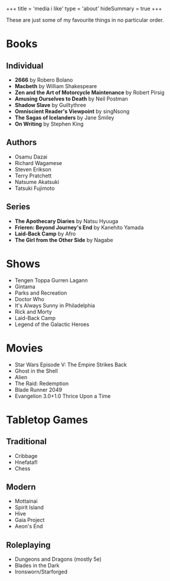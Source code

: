 +++
title = 'media i like'
type = 'about'
hideSummary = true
+++

These are just some of my favourite things in no particular order.

# Books
## Individual
- **2666** by Robero Bolano
- **Macbeth** by William Shakespeare
- **Zen and the Art of Motorcycle Maintenance** by Robert Pirsig
- **Amusing Ourselves to Death** by Neil Postman
- **Shadow Slave** by Guiltythree
- **Omniscient Reader's Viewpoint** by singNsong
- **The Sagas of Icelanders** by Jane Smiley
- **On Writing** by Stephen King

## Authors
- Osamu Dazai
- Richard Wagamese
- Steven Erikson
- Terry Pratchett
- Natsume Akatsuki
- Tatsuki Fujimoto

## Series
- **The Apothecary Diaries** by Natsu Hyuuga
- **Frieren: Beyond Journey's End** by Kanehito Yamada
- **Laid-Back Camp** by Afro
- **The Girl from the Other Side** by Nagabe

# Shows
- Tengen Toppa Gurren Lagann
- Gintama
- Parks and Recreation
- Doctor Who
- It's Always Sunny in Philadelphia
- Rick and Morty
- Laid-Back Camp
- Legend of the Galactic Heroes

# Movies
- Star Wars Episode V: The Empire Strikes Back
- Ghost in the Shell
- Alien
- The Raid: Redemption
- Blade Runner 2049
- Evangelion 3.0+1.0 Thrice Upon a Time

# Tabletop Games
## Traditional
- Cribbage
- Hnefatafl
- Chess

## Modern
- Mottainai
- Spirit Island
- Hive
- Gaia Project
- Aeon's End

## Roleplaying
- Dungeons and Dragons (mostly 5e)
- Blades in the Dark
- Ironsworn/Starforged
